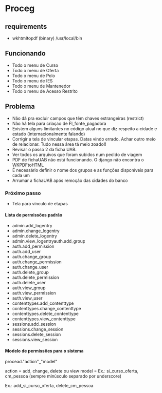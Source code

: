 # Proceg

## requirements
 
- wkhtmltopdf (binary) /usr/local/bin

## Funcionando
- Todo o menu de Curso
- Todo o menu de Oferta
- Todo o menu de Polo
- Todo o menu de IES
- Todo o menu de Mantenedor
- Todo o menu de Acesso Restrito

## Problema
- Não dá pra excluir campos que têm chaves estrangeiras (restrict)
- Não há tela para criaçao de FI_fonte_pagadora
- Existem alguns limitantes no código atual no que diz respeito a cidade e estado (internacionalmente falando)
- Corrigir a tela de vincular etapas. Datas vindo errado. Achar outro meio de relacionar. Tudo nessa área tá meio zoado!!
- Revisar o passo 2 da ficha UAB.
- Ver todos os arquivos que foram subidos num pedido de viagem
- PDF de fichaUAB não está funcionando. O django não encontra o WKPDFtoHTML
- É necessário definir o nome dos grupos e as funções disponíveis para cada um
- Arrumar a fichaUAB após remoção das cidades do banco

### Próximo passo
- Tela para vínculo de etapas

#### Lista de permissões padrão
- admin.add_logentry
- admin.change_logentry
- admin.delete_logentry
- admin.view_logentryauth.add_group
- auth.add_permission
- auth.add_user
- auth.change_group
- auth.change_permission
- auth.change_user
- auth.delete_group
- auth.delete_permission
- auth.delete_user
- auth.view_group
- auth.view_permission
- auth.view_user
- contenttypes.add_contenttype
- contenttypes.change_contenttype
- contenttypes.delete_contenttype
- contenttypes.view_contenttype
- sessions.add_session
- sessions.change_session
- sessions.delete_session
- sessions.view_session

#### Modelo de permissões para o sistema
procead."action"_"model"

action = add, change, delete ou view
model = Ex.: si_curso_oferta, cm_pessoa (sempre minúsculo separado por underscore)

Ex.: add_si_curso_oferta, delete_cm_pessoa